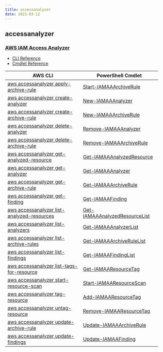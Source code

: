 ```yaml
---
title: accessanalyzer
date: 2021-03-12
---
```


## accessanalyzer

### [AWS IAM Access Analyzer](https://aws.amazon.com/iam/)

* [CLI Reference](https://docs.aws.amazon.com/cli/latest/reference/accessanalyzer/index.html)
* [Cmdlet Reference](https://docs.aws.amazon.com/powershell/latest/reference/items/AccessAnalyzer_cmdlets.html)

|AWS CLI|PowerShell Cmdlet|
|----|----|
|[aws accessanalyzer apply-archive-rule](https://docs.aws.amazon.com/cli/latest/reference/accessanalyzer/apply-archive-rule.html)|[Start-IAMAAArchiveRule](https://docs.aws.amazon.com/powershell/latest/reference/items/Start-IAMAAArchiveRule.html)|
|[aws accessanalyzer create-analyzer](https://docs.aws.amazon.com/cli/latest/reference/accessanalyzer/create-analyzer.html)|[New-IAMAAAnalyzer](https://docs.aws.amazon.com/powershell/latest/reference/items/New-IAMAAAnalyzer.html)|
|[aws accessanalyzer create-archive-rule](https://docs.aws.amazon.com/cli/latest/reference/accessanalyzer/create-archive-rule.html)|[New-IAMAAArchiveRule](https://docs.aws.amazon.com/powershell/latest/reference/items/New-IAMAAArchiveRule.html)|
|[aws accessanalyzer delete-analyzer](https://docs.aws.amazon.com/cli/latest/reference/accessanalyzer/delete-analyzer.html)|[Remove-IAMAAAnalyzer](https://docs.aws.amazon.com/powershell/latest/reference/items/Remove-IAMAAAnalyzer.html)|
|[aws accessanalyzer delete-archive-rule](https://docs.aws.amazon.com/cli/latest/reference/accessanalyzer/delete-archive-rule.html)|[Remove-IAMAAArchiveRule](https://docs.aws.amazon.com/powershell/latest/reference/items/Remove-IAMAAArchiveRule.html)|
|[aws accessanalyzer get-analyzed-resource](https://docs.aws.amazon.com/cli/latest/reference/accessanalyzer/get-analyzed-resource.html)|[Get-IAMAAAnalyzedResource](https://docs.aws.amazon.com/powershell/latest/reference/items/Get-IAMAAAnalyzedResource.html)|
|[aws accessanalyzer get-analyzer](https://docs.aws.amazon.com/cli/latest/reference/accessanalyzer/get-analyzer.html)|[Get-IAMAAAnalyzer](https://docs.aws.amazon.com/powershell/latest/reference/items/Get-IAMAAAnalyzer.html)|
|[aws accessanalyzer get-archive-rule](https://docs.aws.amazon.com/cli/latest/reference/accessanalyzer/get-archive-rule.html)|[Get-IAMAAArchiveRule](https://docs.aws.amazon.com/powershell/latest/reference/items/Get-IAMAAArchiveRule.html)|
|[aws accessanalyzer get-finding](https://docs.aws.amazon.com/cli/latest/reference/accessanalyzer/get-finding.html)|[Get-IAMAAFinding](https://docs.aws.amazon.com/powershell/latest/reference/items/Get-IAMAAFinding.html)|
|[aws accessanalyzer list-analyzed-resources](https://docs.aws.amazon.com/cli/latest/reference/accessanalyzer/list-analyzed-resources.html)|[Get-IAMAAAnalyzedResourceList](https://docs.aws.amazon.com/powershell/latest/reference/items/Get-IAMAAAnalyzedResourceList.html)|
|[aws accessanalyzer list-analyzers](https://docs.aws.amazon.com/cli/latest/reference/accessanalyzer/list-analyzers.html)|[Get-IAMAAAnalyzerList](https://docs.aws.amazon.com/powershell/latest/reference/items/Get-IAMAAAnalyzerList.html)|
|[aws accessanalyzer list-archive-rules](https://docs.aws.amazon.com/cli/latest/reference/accessanalyzer/list-archive-rules.html)|[Get-IAMAAArchiveRuleList](https://docs.aws.amazon.com/powershell/latest/reference/items/Get-IAMAAArchiveRuleList.html)|
|[aws accessanalyzer list-findings](https://docs.aws.amazon.com/cli/latest/reference/accessanalyzer/list-findings.html)|[Get-IAMAAFindingList](https://docs.aws.amazon.com/powershell/latest/reference/items/Get-IAMAAFindingList.html)|
|[aws accessanalyzer list-tags-for-resource](https://docs.aws.amazon.com/cli/latest/reference/accessanalyzer/list-tags-for-resource.html)|[Get-IAMAAResourceTag](https://docs.aws.amazon.com/powershell/latest/reference/items/Get-IAMAAResourceTag.html)|
|[aws accessanalyzer start-resource-scan](https://docs.aws.amazon.com/cli/latest/reference/accessanalyzer/start-resource-scan.html)|[Start-IAMAAResourceScan](https://docs.aws.amazon.com/powershell/latest/reference/items/Start-IAMAAResourceScan.html)|
|[aws accessanalyzer tag-resource](https://docs.aws.amazon.com/cli/latest/reference/accessanalyzer/tag-resource.html)|[Add-IAMAAResourceTag](https://docs.aws.amazon.com/powershell/latest/reference/items/Add-IAMAAResourceTag.html)|
|[aws accessanalyzer untag-resource](https://docs.aws.amazon.com/cli/latest/reference/accessanalyzer/untag-resource.html)|[Remove-IAMAAResourceTag](https://docs.aws.amazon.com/powershell/latest/reference/items/Remove-IAMAAResourceTag.html)|
|[aws accessanalyzer update-archive-rule](https://docs.aws.amazon.com/cli/latest/reference/accessanalyzer/update-archive-rule.html)|[Update-IAMAAArchiveRule](https://docs.aws.amazon.com/powershell/latest/reference/items/Update-IAMAAArchiveRule.html)|
|[aws accessanalyzer update-findings](https://docs.aws.amazon.com/cli/latest/reference/accessanalyzer/update-findings.html)|[Update-IAMAAFinding](https://docs.aws.amazon.com/powershell/latest/reference/items/Update-IAMAAFinding.html)|


